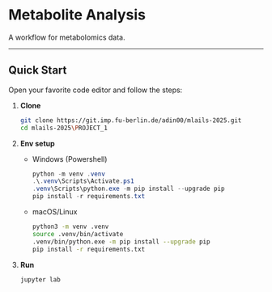 # Metabolite Analysis

A workflow for metabolomics data.

---

## Quick Start

Open your favorite code editor and follow the steps: 

1. **Clone**
   ```bash
   git clone https://git.imp.fu-berlin.de/adin00/mlails-2025.git
   cd mlails-2025\PROJECT_1
   ```

2. **Env setup**
    - Windows (Powershell)
        ```powershell
        python -m venv .venv
        .\.venv\Scripts\Activate.ps1
        .venv\Scripts\python.exe -m pip install --upgrade pip
        pip install -r requirements.txt
        ```

    - macOS/Linux
        ```bash
        python3 -m venv .venv
        source .venv/bin/activate
        .venv/bin/python.exe -m pip install --upgrade pip
        pip install -r requirements.txt
        ```

3. **Run**
    ```bash
    jupyter lab
    ```

